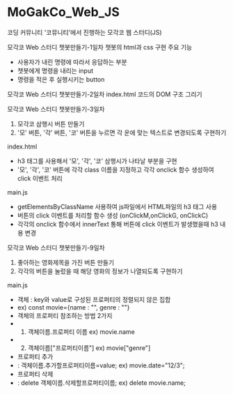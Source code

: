 # MoGakCo_Web_JS

코딩 커뮤니티 '코뮤니티'에서 진행하는 모각코 웹 스터디(JS)

모각코 Web 스터디 챗봇만들기-1일차
챗봇의 html과 css 구현
주요 기능

- 사용자가 내린 명령에 따라서 응답하는 부분
- 챗봇에게 명령을 내리는 input
- 명령을 적은 후 실행시키는 button

모각코 Web 스터디 챗봇만들기-2일차
index.html 코드의 DOM 구조 그리기

모각코 Web 스터디 챗봇만들기-3일차

1. 모각코 삼행시 버튼 만들기
2. '모' 버튼, '각' 버튼, '코' 버튼을 누르면 각 운에 맞는 텍스트로 변경되도록 구현하기

index.html

- h3 태그를 사용해서 '모', '각', '코' 삼행시가 나타날 부분을 구현
- '모', '각', '코' 버튼에 각각 class 이름을 지정하고 각각 onclick 함수 생성하여 click 이벤트 처리

main.js

- getElementsByClassName 사용하여 js파일에서 HTML파일의 h3 태그 사용
- 버튼의 click 이벤트를 처리할 함수 생성 (onClickM,onClickG, onClickC)
- 각각의 onclick 함수에서 innerText 통해 버튼에 click 이벤트가 발생했을때 h3 내용 변경

모각코 Web 스터디 챗봇만들기-9일차

1. 좋아하는 영화제목을 가진 버튼 만들기
2. 각각의 버튼을 눌렀을 때 해당 영화의 정보가 나열되도록 구현하기

main.js

- 객체 : key와 value로 구성된 프로퍼티의 정렬되지 않은 집합
- ex) const movie={name : "", genre : ""}
- 객체의 프로퍼티 참조하는 방법 2가지
- 1. 객체이름.프로퍼티 이름 ex) movie.name
- 2. 객체이름["프로퍼티이름"] ex) movie["genre"]
- 프로퍼티 추가
- : 객체이름.추가할프로퍼티이름=value; ex) movie.date="12/3";
- 프로퍼티 삭제
- : delete 객체이름.삭제할프로퍼티이름; ex) delete movie.name;

